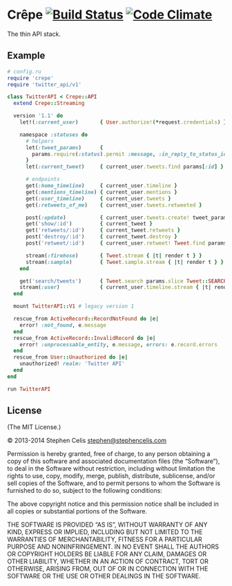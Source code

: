# Crêpe [![Build Status][1]][2] [![Code Climate][3]][4]

The thin API stack.

[1]: https://travis-ci.org/stephencelis/crepe.png
[2]: https://travis-ci.org/stephencelis/crepe
[3]: https://codeclimate.com/github/stephencelis/crepe.png
[4]: https://codeclimate.com/github/stephencelis/crepe

## Example

``` ruby
# config.ru
require 'crepe'
require 'twitter_api/v1'

class TwitterAPI < Crepe::API
  extend Crepe::Streaming

  version '1.1' do
    let!(:current_user)       { User.authorize!(*request.credentials) }

    namespace :statuses do
      # helpers
      let(:tweet_params)      {
        params.require(:status).permit :message, :in_reply_to_status_id
      }
      let(:current_tweet)     { current_user.tweets.find params[:id] }

      # endpoints
      get(:home_timeline)     { current_user.timeline }
      get(:mentions_timeline) { current_user.mentions }
      get(:user_timeline)     { current_user.tweets }
      get(:retweets_of_me)    { current_user.tweets.retweeted }

      post(:update)           { current_user.tweets.create! tweet_params }
      get('show/:id')         { current_tweet }
      get('retweets/:id')     { current_tweet.retweets }
      post('destroy/:id')     { current_tweet.destroy }
      post('retweet/:id')     { current_user.retweet! Tweet.find params[:id] }

      stream(:firehose)       { Tweet.stream { |t| render t } }
      stream(:sample)         { Tweet.sample.stream { |t| render t } }
    end

    get('search/tweets')      { Tweet.search params.slice Tweet::SEARCH_KEYS }
    stream(:user)             { current_user.timeline.stream { |t| render t } }
  end

  mount TwitterAPI::V1 # legacy version 1

  rescue_from ActiveRecord::RecordNotFound do |e|
    error! :not_found, e.message
  end
  rescue_from ActiveRecord::InvalidRecord do |e|
    error! :unprocessable_entity, e.message, errors: e.record.errors
  end
  rescue_from User::Unauthorized do |e|
    unauthorized! realm: 'Twitter API'
  end
end

run TwitterAPI
```

## License

(The MIT License.)

© 2013-2014 Stephen Celis <stephen@stephencelis.com>

Permission is hereby granted, free of charge, to any person obtaining a copy
of this software and associated documentation files (the “Software”), to deal
in the Software without restriction, including without limitation the rights
to use, copy, modify, merge, publish, distribute, sublicense, and/or sell
copies of the Software, and to permit persons to whom the Software is
furnished to do so, subject to the following conditions:

The above copyright notice and this permission notice shall be included in all
copies or substantial portions of the Software.

THE SOFTWARE IS PROVIDED “AS IS”, WITHOUT WARRANTY OF ANY KIND, EXPRESS OR
IMPLIED, INCLUDING BUT NOT LIMITED TO THE WARRANTIES OF MERCHANTABILITY,
FITNESS FOR A PARTICULAR PURPOSE AND NONINFRINGEMENT. IN NO EVENT SHALL THE
AUTHORS OR COPYRIGHT HOLDERS BE LIABLE FOR ANY CLAIM, DAMAGES OR OTHER
LIABILITY, WHETHER IN AN ACTION OF CONTRACT, TORT OR OTHERWISE, ARISING FROM,
OUT OF OR IN CONNECTION WITH THE SOFTWARE OR THE USE OR OTHER DEALINGS IN THE
SOFTWARE.
